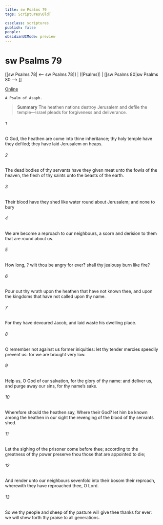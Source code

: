 ```yaml
---
title: sw Psalms 79
tags: Scriptures\OldT

cssclass: scriptures
publish: false
people:
obsidianUIMode: preview
---
```


# sw Psalms 79
[[sw Psalms 78| <-- sw Psalms 78]] | [[Psalms]] | [[sw Psalms 80|sw Psalms 80 --> ]]

[Online](https://churchofjesuschrist.org/study/scriptures/ot/ps/79?lang=eng)

```
A Psalm of Asaph.
```

> __Summary__
The heathen nations destroy Jerusalem and defile the temple—Israel pleads for forgiveness and deliverance.

###### 1 
O God, the heathen are come into thine inheritance; thy holy temple have they defiled; they have laid Jerusalem on heaps.

###### 2 
The dead bodies of thy servants have they given  meat unto the fowls of the heaven, the flesh of thy saints unto the beasts of the earth.

###### 3 
Their blood have they shed like water round about Jerusalem; and  none to bury 

###### 4 
We are become a reproach to our neighbours, a scorn and derision to them that are round about us.

###### 5 
How long, ? wilt thou be angry for ever? shall thy jealousy burn like fire?

###### 6 
Pour out thy wrath upon the heathen that have not known thee, and upon the kingdoms that have not called upon thy name.

###### 7 
For they have devoured Jacob, and laid waste his dwelling place.

###### 8 
O remember not against us former iniquities: let thy tender mercies speedily prevent us: for we are brought very low.

###### 9 
Help us, O God of our salvation, for the glory of thy name: and deliver us, and purge away our sins, for thy name’s sake.

###### 10 
Wherefore should the heathen say, Where  their God? let him be known among the heathen in our sight  the revenging of the blood of thy servants  shed.

###### 11 
Let the sighing of the prisoner come before thee; according to the greatness of thy power preserve thou those that are appointed to die;

###### 12 
And render unto our neighbours sevenfold into their bosom their reproach, wherewith they have reproached thee, O Lord.

###### 13 
So we thy people and sheep of thy pasture will give thee thanks for ever: we will shew forth thy praise to all generations.

